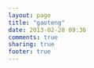 ```yaml
---
layout: page
title: "gaoteng"
date: 2013-02-28 09:36
comments: true
sharing: true
footer: true
---
```

